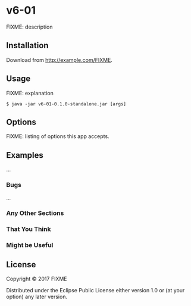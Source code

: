 # v6-01

FIXME: description

## Installation

Download from http://example.com/FIXME.

## Usage

FIXME: explanation

    $ java -jar v6-01-0.1.0-standalone.jar [args]

## Options

FIXME: listing of options this app accepts.

## Examples

...

### Bugs

...

### Any Other Sections
### That You Think
### Might be Useful

## License

Copyright © 2017 FIXME

Distributed under the Eclipse Public License either version 1.0 or (at
your option) any later version.
